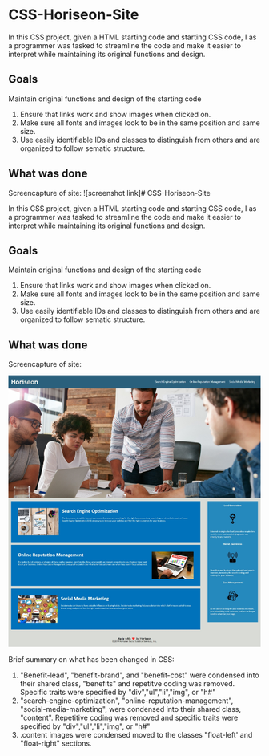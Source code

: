 # CSS-Horiseon-Site

In this CSS project, given a HTML starting code and starting CSS code, I as a programmer was tasked to streamline the code and make it easier to interpret while maintaining its original functions and design. 

## Goals
 Maintain original functions and design of the starting code
1. Ensure that links work and show images when clicked on.
2. Make sure all fonts and images look to be in the same position and same size.
3. Use easily identifiable IDs and classes to distinguish from others and are organized to follow sematic structure.

## What was done

Screencapture of site: 
![screenshot link]# CSS-Horiseon-Site

In this CSS project, given a HTML starting code and starting CSS code, I as a programmer was tasked to streamline the code and make it easier to interpret while maintaining its original functions and design. 

## Goals
 Maintain original functions and design of the starting code
1. Ensure that links work and show images when clicked on.
2. Make sure all fonts and images look to be in the same position and same size.
3. Use easily identifiable IDs and classes to distinguish from others and are organized to follow sematic structure.

## What was done

Screencapture of site: 

![screenshot link](https://github.com/jessikea/css-application-site/blob/bdacfe79f3966b187a30a7303d76e59a3fefe957/assets/images/horiseon-html-page-screenshot.jpeg)

Brief summary on what has been changed in CSS:
1. "Benefit-lead", "benefit-brand", and "benefit-cost" were condensed into their shared class, "benefits" and repetitve coding was removed. Specific traits were specified by "div","ul","li","img", or "h#"
2. "search-engine-optimization", "online-reputation-management", "social-media-marketing", were condensed into their shared class, "content". Repetitive coding was removed and specific traits were specified by "div","ul","li","img", or "h#"
3. .content images were condensed moved to the classes "float-left' and "float-right" sections. 
